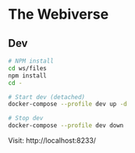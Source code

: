 # The Webiverse

## Dev
```sh
# NPM install
cd ws/files
npm install
cd -

# Start dev (detached)
docker-compose --profile dev up -d

# Stop dev
docker-compose --profile dev down
```

Visit: http://localhost:8233/

